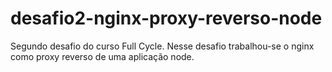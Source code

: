 # desafio2-nginx-proxy-reverso-node
Segundo desafio do curso Full Cycle. Nesse desafio trabalhou-se o nginx como proxy reverso de uma aplicação node.
